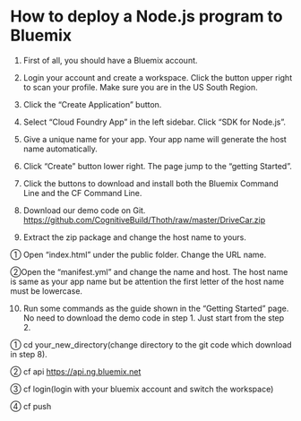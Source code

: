 How to deploy a Node.js program to Bluemix
==========================================

1.	First of all, you should have a Bluemix account. 

2.	Login your account and create a workspace.  Click the button upper right to scan your profile. Make sure you are in the US South Region.

3.	Click the “Create Application” button. 

4.	Select “Cloud Foundry App” in the left sidebar.  Click “SDK for Node.js”.

5.	Give a unique name for your app. Your app name will generate the host name automatically. 

6.  Click “Create” button lower right. The page jump to the “getting Started”. 

7.	Click the buttons to download and install both the Bluemix Command Line and the CF Command Line.

8.	Download our demo code on Git. 
https://github.com/CognitiveBuild/Thoth/raw/master/DriveCar.zip

9.	Extract the zip package and change the host name to yours.
  
  ① Open “index.html” under the public folder. Change the URL name.  
  
  ②Open the “manifest.yml” and change the name and host. The host name is same as your app name but be attention the first letter of the host name must be lowercase. 

10.	 Run some commands as the guide shown in the “Getting Started” page. No need to download the demo code in step 1. Just start from the step 2.

  ① cd your_new_directory(change directory to the git code which download in step 8).  
  
  ② cf api https://api.ng.bluemix.net  
  
  ③ cf login(login with your bluemix account and switch the workspace)  
  
  ④ cf push
